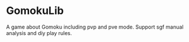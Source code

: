 # GomokuLib
A game about Gomoku including pvp and pve mode. Support sgf manual analysis and diy play rules.
